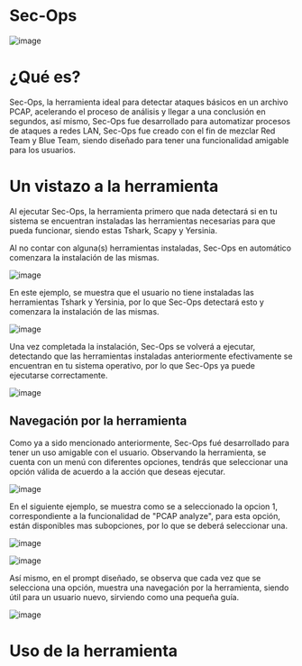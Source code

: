 # Sec-Ops

![image](https://user-images.githubusercontent.com/114626248/234379820-cb4c9de4-cae6-400e-a6e5-f527adedbc2b.png)

# ¿Qué es?

Sec-Ops, la herramienta ideal para detectar ataques básicos en un archivo PCAP, acelerando el proceso de análisis y llegar a una conclusión en segundos, así mismo, Sec-Ops fue desarrollado para automatizar procesos de ataques a redes LAN, Sec-Ops fue creado con el fin de mezclar Red Team y Blue Team, siendo diseñado para tener una funcionalidad amigable para los usuarios.

# Un vistazo a la herramienta

Al ejecutar Sec-Ops, la herramienta primero que nada detectará si en tu sistema se encuentran instaladas las herramientas necesarias para que pueda funcionar, siendo estas Tshark, Scapy y Yersinia.

Al no contar con alguna(s) herramientas instaladas, Sec-Ops en automático comenzara la instalación de las mismas.

![image](https://user-images.githubusercontent.com/114626248/234381593-d423df37-2258-4f55-b951-9dee71b40438.png)

En este ejemplo, se muestra que el usuario no tiene instaladas las herramientas Tshark y Yersinia, por lo que Sec-Ops detectará esto y comenzara la instalación de las mismas.

![image](https://user-images.githubusercontent.com/114626248/234382144-fa1fa33e-4387-4489-a45c-fce4a841a882.png)

Una vez completada la instalación, Sec-Ops se volverá a ejecutar, detectando que las herramientas instaladas anteriormente efectivamente se encuentran en tu sistema operativo, por lo que Sec-Ops ya puede ejecutarse correctamente.

![image](https://user-images.githubusercontent.com/114626248/234382414-721eeec9-0bfe-4856-8e7b-15f8470f2d48.png)

## Navegación por la herramienta

Como ya a sido mencionado anteriormente, Sec-Ops fué desarrollado para tener un uso amigable con el usuario. Observando la herramienta, se cuenta con un menú con diferentes opciones, tendrás que seleccionar una opción válida de acuerdo a la acción que deseas ejecutar.

![image](https://user-images.githubusercontent.com/114626248/234383217-4aa2f26b-5c19-408e-9472-8a199b88c52c.png)

En el siguiente ejemplo, se muestra como se a seleccionado la opcion 1, correspondiente a la funcionalidad de "PCAP analyze", para esta opción, están disponibles mas subopciones, por lo que se deberá seleccionar una. 

![image](https://user-images.githubusercontent.com/114626248/234383676-8c6b1c45-0a87-4685-8e37-b6df90f7f21e.png)

![image](https://user-images.githubusercontent.com/114626248/234383739-b359043b-4f54-4083-969f-7194f437ed7e.png)

Así mismo, en el prompt diseñado, se observa que cada vez que se selecciona una opción, muestra una navegación por la herramienta, siendo útil para un usuario nuevo, sirviendo como una pequeña guía.

![image](https://user-images.githubusercontent.com/114626248/234384783-d84f58d8-1515-4881-806e-9b3322dfb465.png)

# Uso de la herramienta











